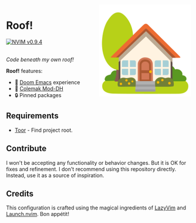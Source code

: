 <img src="docs/logo.svg" alt="Logos logo" width="250" align="right">

# Roof!

<a href="https://github.com/neovim/neovim">
    <img src="https://img.shields.io/badge/nvim-v0.9.4-blue" alt="NVIM v0.9.4" />
</a>
<br/><br/>

_Code beneath my own roof!_

**Roof!** features:

- 👾 [Doom Emacs][doom] experience
- 🐲 [Colemak Mod-DH][colemak]
- 🔒 Pinned packages

## Requirements

- [Toor](https://github.com/azzamsa/toor) - Find project root.

## Contribute

I won't be accepting any functionality or behavior changes. But it is OK for fixes and refinement.
I don't recommend using this repository directly. Instead, use it as a source of inspiration.

## Credits

This configuration is crafted using the magical ingredients of [LazyVim][lazyvim] and [Launch.nvim][launch.nvim]. Bon appétit!

[doom]: https://github.com/doomemacs/doomemacs/
[colemak]: https://github.com/wbolster/emacs-evil-colemak-basics
[lazyvim]: https://github.com/LazyVim/LazyVim/tree/77672ba3fd401b84d62a93640691acc7ee9b3157
[launch.nvim]: https://github.com/LunarVim/Launch.nvim/commit/29f420def1079a9d634c86487db4253cd24868b2
